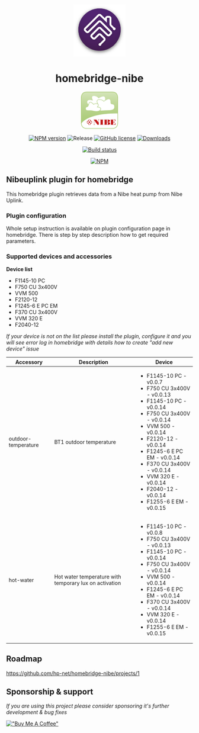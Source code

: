 <p align="center">
  <a href="https://github.com/homebridge/homebridge"><img src="https://raw.githubusercontent.com/homebridge/branding/master/logos/homebridge-color-round-stylized.png" height="140"></a>
</p>

<div align="center">

# homebridge-nibe

![](./docs/nibe-logo-small.png)

[![NPM version](https://img.shields.io/npm/v/homebridge-nibe.svg)](https://www.npmjs.com/package/homebridge-nibe)
![Release](https://img.shields.io/github/release/hp-net/homebridge-nibe.svg?logo=github)
[![GitHub license](https://img.shields.io/github/license/hp-net/homebridge-nibe)](https://github.com/hp-net/homebridge-nibe/blob/main/LICENSE)
[![Downloads](https://img.shields.io/npm/dm/homebridge-nibe.svg)](https://www.npmjs.com/package/homebridge-nibe)



[![Build status](https://github.com/hp-net/homebridge-nibe/actions/workflows/publish-to-npm.yml/badge.svg)](https://github.com/hp-net/homebridge-nibe/actions/workflows/publish-to-npm.yml)

[![NPM](https://nodei.co/npm/homebridge-nibe.png?downloads=true)](https://nodei.co/npm/homebridge-nibe/)
</div>

## Nibeuplink plugin for homebridge

This homebridge plugin retrieves data from a Nibe heat pump from Nibe Uplink.

### Plugin configuration

Whole setup instruction is available on plugin configuration page in homebridge. There is step by step description how to get required parameters.

### Supported devices and accessories


**Device list**
* F1145-10 PC
* F750 CU 3x400V
* VVM 500
* F2120-12
* F1245-6 E PC EM
* F370 CU 3x400V
* VVM 320 E
* F2040-12

*If your device is not on the list please install the plugin, configure it and you will see error log in homebridge with details how to create "add new device" issue*

<table>
    <thead>
        <tr>
            <th>Accessory</th>
            <th>Description</th>
            <th>Device</th>
        </tr>
    </thead>
    <tbody>
        <tr>
            <td>outdoor-temperature</td>
            <td>BT1 outdoor temperature</td>
            <td>
                <ul>
                    <li>F1145-10 PC - v0.0.7</li>
                    <li>F750 CU 3x400V - v0.0.13</li>
                    <li>F1145-10 PC - v0.0.14</li>
                    <li>F750 CU 3x400V - v0.0.14</li>
                    <li>VVM 500 - v0.0.14</li>
                    <li>F2120-12 - v0.0.14</li>
                    <li>F1245-6 E PC EM - v0.0.14</li>
                    <li>F370 CU 3x400V - v0.0.14</li>
                    <li>VVM 320 E - v0.0.14</li>
                    <li>F2040-12 - v0.0.14</li>
                    <li>F1255-6 E EM - v0.0.15</li>
                </ul>
            </td>
        </tr>
        <tr>
            <td>hot-water</td>
            <td>Hot water temperature with temporary lux on activation</td>
            <td>
                <ul>
                    <li>F1145-10 PC - v0.0.8</li>
                    <li>F750 CU 3x400V - v0.0.13</li>
                    <li>F1145-10 PC - v0.0.14</li>
                    <li>F750 CU 3x400V - v0.0.14</li>
                    <li>VVM 500 - v0.0.14</li>
                    <li>F1245-6 E PC EM - v0.0.14</li>
                    <li>F370 CU 3x400V - v0.0.14</li>
                    <li>VVM 320 E - v0.0.14</li>
                    <li>F1255-6 E EM - v0.0.15</li>
                </ul>
            </td>
        </tr>
    </tbody>
</table>

## Roadmap

https://github.com/hp-net/homebridge-nibe/projects/1

## Sponsorship & support

*If you are using this project please consider sponsoring it's further development & bug fixes*

[!["Buy Me A Coffee"](https://www.buymeacoffee.com/assets/img/custom_images/orange_img.png)](https://www.buymeacoffee.com/hpruszyn)

